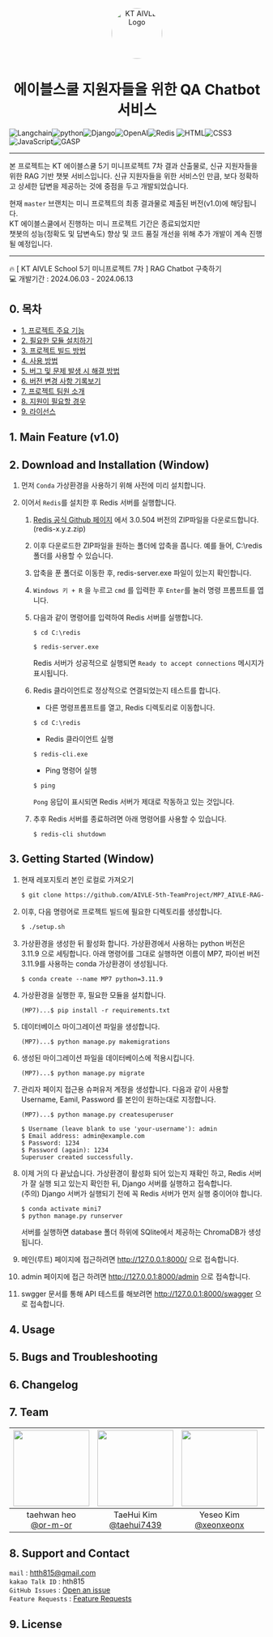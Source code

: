 <p align="center">
  <a href="https://aivle.kt.co.kr/home/main/indexMain">
    <img alt="KT AIVLE Logo" src="https://github.com/or-m-or/AIVLE-5th-MiniProject7_RAG-Chatbot/blob/master/asset/aivle_logo.png?row=true" width="100" style="border-radius: 50%;" />
  </a>
</p>
<h1 align="center">
    에이블스쿨 지원자들을 위한 QA Chatbot 서비스
</h1>

<img alt="Langchain" src="https://img.shields.io/badge/Langchain-1C3C3C.svg?style=for-the-badge&logo=langchain&logoColor=white"/><img alt="python" src ="https://img.shields.io/badge/python-3776AB.svg?&style=for-the-badge&logo=python&logoColor=white"/><img alt="Django" src ="https://img.shields.io/badge/Django-092E20.svg?&style=for-the-badge&logo=Django&logoColor=white"/><img alt="OpenAI" src ="https://img.shields.io/badge/OPENAI-412991.svg?&style=for-the-badge&logo=Openai&logoColor=white"/><img alt="Redis" src ="https://img.shields.io/badge/Redis-FF4438.svg?&style=for-the-badge&logo=Redis&logoColor=black"/>
<img alt="HTML" src ="https://img.shields.io/badge/HTML5-E34F26.svg?&style=for-the-badge&logo=HTML5&logoColor=white"/><img alt="CSS3" src ="https://img.shields.io/badge/CSS3-1572B6.svg?&style=for-the-badge&logo=CSS3&logoColor=white"/><img alt="JavaScript" src ="https://img.shields.io/badge/JavaScript-F7DF1E.svg?&style=for-the-badge&logo=JavaScript&logoColor=black"/><img alt="GASP" src ="https://img.shields.io/badge/GASP-88CE02.svg?&style=for-the-badge&logo=GreenSockt&logoColor=black"/>


---

본 프로젝트는 KT 에이블스쿨 5기 미니프로젝트 7차 결과 산출물로, 신규 지원자들을 위한 RAG 기반 챗봇 서비스입니다. 신규 지원자들을 위한 서비스인 만큼, 보다 정확하고 상세한 답변을 제공하는 것에 중점을 두고 개발되었습니다. <br>
  
현재 `master` 브랜치는 미니 프로젝트의 최종 결과물로 제출된 버전(v1.0)에 해당됩니다.<br>
KT 에이블스쿨에서 진행하는 미니 프로젝트 기간은 종료되었지만 <br>
챗봇의 성능(정확도 및 답변속도) 향상 및 코드 품질 개선을 위해 추가 개발이 계속 진행될 예정입니다.  

---


🔥 [ KT AIVLE School 5기 미니프로젝트 7차 ] RAG Chatbot 구축하기 <br>
💻 개발기간 : 2024.06.03 - 2024.06.13

## 0. 목차
  - [1. 프로젝트 주요 기능](#1-main-feature-v10)
  - [2. 필요한 모듈 설치하기](#2-download-and-installation-window)
  - [3. 프로젝트 빌드 방법](#3-getting-started-window)
  - [4. 사용 방법](#4-usage)
  - [5. 버그 및 문제 발생 시 해결 방법](#5-bugs-and-troubleshooting)
  - [6. 버전 변경 사항 기록보기](#6-changelog)
  - [7. 프로젝트 팀원 소개](#7-team)
  - [8. 지원이 필요할 경우](#8-support-and-contact)
  - [9. 라이선스](#9-license)


## 1. Main Feature (v1.0)


## 2. Download and Installation (Window)

1. 먼저 `Conda` 가상환경을 사용하기 위해 사전에 미리 설치합니다.

2. 이어서 `Redis`를 설치한 후 Redis 서버를 실행합니다.

    1. [Redis 공식 Github 페이지](https://github.com/microsoftarchive/redis/releases) 에서 3.0.504 버전의 ZIP파일을 다운로드합니다. (redis-x.y.z.zip)

    2. 이후 다운로드한  ZIP파일을 원하는 폴더에 압축을 풉니다. 예를 들어, C:\redis 폴더를 사용할 수 있습니다.

    3. 압축을 푼 폴더로 이동한 후, redis-server.exe 파일이 있는지 확인합니다.

    4. `Windows 키 + R` 을 누르고 `cmd` 를 입력한 후 `Enter`를 눌러 명령 프롬프트를 엽니다.

    5. 다음과 같이 명령어를 입력하여 Redis 서버를 실행합니다.
        ```
        $ cd C:\redis
        ```
        ```
        $ redis-server.exe
        ```
        Redis 서버가 성공적으로 실행되면 `Ready to accept connections` 메시지가 표시됩니다.
    
    6. Redis 클라이언트로 정상적으로 연결되었는지 테스트를 합니다.
        - 다른 명령프롬프트를 열고, Redis 디렉토리로 이동합니다.
        ```
        $ cd C:\redis
        ```
        - Redis 클라이언트 실행
        ```
        $ redis-cli.exe
        ```
        - Ping 명령어 실행
        ```
        $ ping
        ```
        `Pong` 응답이 표시되면 Redis 서버가 제대로 작동하고 있는 것입니다.

    7. 추후 Redis 서버를 종료하려면 아래 명령어를 사용할 수 있습니다.
        ```
        $ redis-cli shutdown
        ```

## 3. Getting Started (Window)


1. 현재 레포지토리 본인 로컬로 가져오기
    ```bash
    $ git clone https://github.com/AIVLE-5th-TeamProject/MP7_AIVLE-RAG-Chatbot.git
    ```

3. 이후, 다음 명령어로 프로젝트 빌드에 필요한 디렉토리를 생성합니다.
    ```sh
    $ ./setup.sh
    ```

4. 가상환경을 생성한 뒤 활성화 합니다. 가상환경에서 사용하는 python 버전은 3.11.9 으로 세팅합니다. 아래 명령어를 그대로 실행하면 이름이 MP7, 파이썬 버전 3.11.9를 사용하는 conda 가상환경이 생성됩니다.
    ```
    $ conda create --name MP7 python=3.11.9
    ```

5. 가상환경을 실행한 후, 필요한 모듈을 설치합니다.
    ```
    (MP7)...$ pip install -r requirements.txt 
    ```

6. 데이터베이스 마이그레이션 파일을 생성합니다.
    ```
    (MP7)...$ python manage.py makemigrations
    ```

7. 생성된 마이그레이션 파일을 데이터베이스에 적용시킵니다.
    ```
    (MP7)...$ python manage.py migrate
    ```

8. 관리자 페이지 접근용 슈퍼유저 계정을 생성합니다. 다음과 같이 사용할 Username, Eamil, Password 를 본인이 원하는대로 지정합니다.
    ```
    (MP7)...$ python manage.py createsuperuser

    $ Username (leave blank to use 'your-username'): admin
    $ Email address: admin@example.com
    $ Password: 1234
    $ Password (again): 1234
    Superuser created successfully.
    ```


4. 이제 거의 다 끝났습니다. 가상환경이 활성화 되어 있는지 재확인 하고, Redis 서버가 잘 실행 되고 있는지 확인한 뒤, Django 서버를 실행하고 접속합니다. <br>
    (주의) Django 서버가 실행되기 전에 꼭 Redis 서버가 먼저 실행 중이어야 합니다. 
    ```
    $ conda activate mini7   
    $ python manage.py runserver
    ``` 
    서버를 실행하면 database 폴더 하위에 SQlite에서 제공하는 ChromaDB가 생성됩니다.


5. 메인(루트) 페이지에 접근하려면 http://127.0.0.1:8000/ 으로 접속합니다.

10. admin 페이지에 접근 하려면 http://127.0.0.1:8000/admin 으로 접속합니다.

11. swgger 문서를 통해 API 테스트를 해보려면 http://127.0.0.1:8000/swagger 으로 접속합니다.


## 4. Usage





## 5. Bugs and Troubleshooting


## 6. Changelog

## 7. Team

|<img src="https://avatars.githubusercontent.com/u/135506789?v=4" width="150" height="150"/>|<img src="https://avatars.githubusercontent.com/u/96802693?v=4" width="150" height="150"/>|<img src="https://avatars.githubusercontent.com/u/91467204?v=4" width="150" height="150"/>|<img src="https://avatars.githubusercontent.com/u/79041288?v=4" width="150" height="150"/>|<img src="https://avatars.githubusercontent.com/u/59814174?v=4" width="150" height="150"/>|<img src="https://avatars.githubusercontent.com/u/133032166?v=4" width="150" height="150"/>|
|:-:|:-:|:-:|:-:|:-:|:-:|
|taehwan heo<br/>[@or-m-or](https://github.com/or-m-or)|TaeHui Kim<br/>[@taehui7439](https://github.com/taehui7439)|Yeseo Kim<br/>[@xeonxeonx](https://github.com/xeonxeonx)|[@Han-sangwon](https://github.com/Han-sangwon)|[@Polasia](https://github.com/Polasia)|[@yhjin62](https://github.com/yhjin62)|


## 8. Support and Contact

`mail` : htth815@gmail.com <br>
`kakao Talk ID` : hth815<br> 
`GitHub Issues` : [Open an issue]()<br>
`Feature Requests` : [Feature Requests]()

## 9. License





